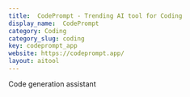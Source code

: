```yaml
---
title:  CodePrompt - Trending AI tool for Coding
display_name:  CodePrompt
category: Coding
category_slug: coding
key: codeprompt_app
website: https://codeprompt.app/
layout: aitool
---
```


Code generation assistant

